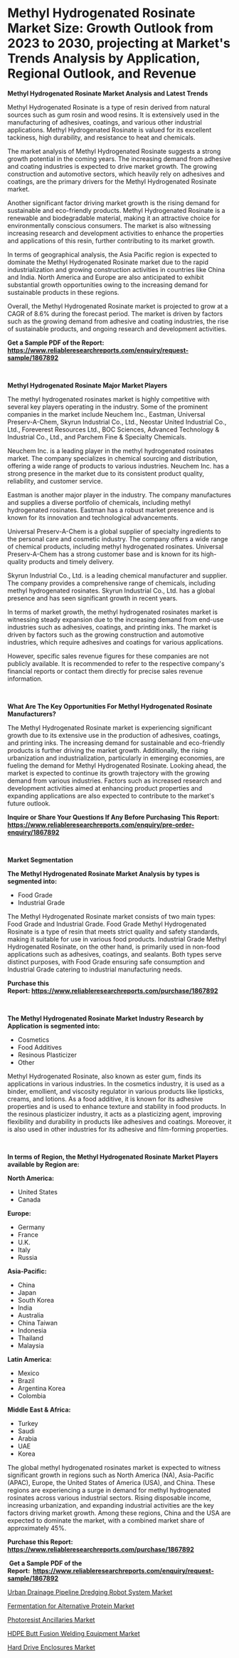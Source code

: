 <p><h1>Methyl Hydrogenated Rosinate Market Size: Growth Outlook from 2023 to 2030, projecting at Market's Trends Analysis by Application, Regional Outlook, and Revenue</h1></p><p><strong>Methyl Hydrogenated Rosinate Market Analysis and Latest Trends</strong></p>
<p><p>Methyl Hydrogenated Rosinate is a type of resin derived from natural sources such as gum rosin and wood resins. It is extensively used in the manufacturing of adhesives, coatings, and various other industrial applications. Methyl Hydrogenated Rosinate is valued for its excellent tackiness, high durability, and resistance to heat and chemicals.</p><p>The market analysis of Methyl Hydrogenated Rosinate suggests a strong growth potential in the coming years. The increasing demand from adhesive and coating industries is expected to drive market growth. The growing construction and automotive sectors, which heavily rely on adhesives and coatings, are the primary drivers for the Methyl Hydrogenated Rosinate market.</p><p>Another significant factor driving market growth is the rising demand for sustainable and eco-friendly products. Methyl Hydrogenated Rosinate is a renewable and biodegradable material, making it an attractive choice for environmentally conscious consumers. The market is also witnessing increasing research and development activities to enhance the properties and applications of this resin, further contributing to its market growth.</p><p>In terms of geographical analysis, the Asia Pacific region is expected to dominate the Methyl Hydrogenated Rosinate market due to the rapid industrialization and growing construction activities in countries like China and India. North America and Europe are also anticipated to exhibit substantial growth opportunities owing to the increasing demand for sustainable products in these regions.</p><p>Overall, the Methyl Hydrogenated Rosinate market is projected to grow at a CAGR of 8.6% during the forecast period. The market is driven by factors such as the growing demand from adhesive and coating industries, the rise of sustainable products, and ongoing research and development activities.</p></p>
<p><strong>Get a Sample PDF of the Report:&nbsp; <a href="https://www.reliableresearchreports.com/enquiry/request-sample/1867892">https://www.reliableresearchreports.com/enquiry/request-sample/1867892</a></strong></p>
<p>&nbsp;</p>
<p><strong>Methyl Hydrogenated Rosinate Major Market Players</strong></p>
<p><p>The methyl hydrogenated rosinates market is highly competitive with several key players operating in the industry. Some of the prominent companies in the market include Neuchem Inc., Eastman, Universal Preserv-A-Chem, Skyrun Industrial Co., Ltd., Neostar United Industrial Co., Ltd., Foreverest Resources Ltd., BOC Sciences, Advanced Technology & Industrial Co., Ltd., and Parchem Fine & Specialty Chemicals.</p><p>Neuchem Inc. is a leading player in the methyl hydrogenated rosinates market. The company specializes in chemical sourcing and distribution, offering a wide range of products to various industries. Neuchem Inc. has a strong presence in the market due to its consistent product quality, reliability, and customer service.</p><p>Eastman is another major player in the industry. The company manufactures and supplies a diverse portfolio of chemicals, including methyl hydrogenated rosinates. Eastman has a robust market presence and is known for its innovation and technological advancements.</p><p>Universal Preserv-A-Chem is a global supplier of specialty ingredients to the personal care and cosmetic industry. The company offers a wide range of chemical products, including methyl hydrogenated rosinates. Universal Preserv-A-Chem has a strong customer base and is known for its high-quality products and timely delivery.</p><p>Skyrun Industrial Co., Ltd. is a leading chemical manufacturer and supplier. The company provides a comprehensive range of chemicals, including methyl hydrogenated rosinates. Skyrun Industrial Co., Ltd. has a global presence and has seen significant growth in recent years.</p><p>In terms of market growth, the methyl hydrogenated rosinates market is witnessing steady expansion due to the increasing demand from end-use industries such as adhesives, coatings, and printing inks. The market is driven by factors such as the growing construction and automotive industries, which require adhesives and coatings for various applications.</p><p>However, specific sales revenue figures for these companies are not publicly available. It is recommended to refer to the respective company's financial reports or contact them directly for precise sales revenue information.</p></p>
<p>&nbsp;</p>
<p><strong>What Are The Key Opportunities For Methyl Hydrogenated Rosinate Manufacturers?</strong></p>
<p><p>The Methyl Hydrogenated Rosinate market is experiencing significant growth due to its extensive use in the production of adhesives, coatings, and printing inks. The increasing demand for sustainable and eco-friendly products is further driving the market growth. Additionally, the rising urbanization and industrialization, particularly in emerging economies, are fueling the demand for Methyl Hydrogenated Rosinate. Looking ahead, the market is expected to continue its growth trajectory with the growing demand from various industries. Factors such as increased research and development activities aimed at enhancing product properties and expanding applications are also expected to contribute to the market's future outlook.</p></p>
<p><strong>Inquire or Share Your Questions If Any Before Purchasing This Report: <a href="https://www.reliableresearchreports.com/enquiry/pre-order-enquiry/1867892">https://www.reliableresearchreports.com/enquiry/pre-order-enquiry/1867892</a></strong></p>
<p>&nbsp;</p>
<p><strong>Market Segmentation</strong></p>
<p><strong>The Methyl Hydrogenated Rosinate Market Analysis by types is segmented into:</strong></p>
<p><ul><li>Food Grade</li><li>Industrial Grade</li></ul></p>
<p><p>The Methyl Hydrogenated Rosinate market consists of two main types: Food Grade and Industrial Grade. Food Grade Methyl Hydrogenated Rosinate is a type of resin that meets strict quality and safety standards, making it suitable for use in various food products. Industrial Grade Methyl Hydrogenated Rosinate, on the other hand, is primarily used in non-food applications such as adhesives, coatings, and sealants. Both types serve distinct purposes, with Food Grade ensuring safe consumption and Industrial Grade catering to industrial manufacturing needs.</p></p>
<p><strong>Purchase this Report:&nbsp;<a href="https://www.reliableresearchreports.com/purchase/1867892">https://www.reliableresearchreports.com/purchase/1867892</a></strong></p>
<p>&nbsp;</p>
<p><strong>The Methyl Hydrogenated Rosinate Market Industry Research by Application is segmented into:</strong></p>
<p><ul><li>Cosmetics</li><li>Food Additives</li><li>Resinous Plasticizer</li><li>Other</li></ul></p>
<p><p>Methyl Hydrogenated Rosinate, also known as ester gum, finds its applications in various industries. In the cosmetics industry, it is used as a binder, emollient, and viscosity regulator in various products like lipsticks, creams, and lotions. As a food additive, it is known for its adhesive properties and is used to enhance texture and stability in food products. In the resinous plasticizer industry, it acts as a plasticizing agent, improving flexibility and durability in products like adhesives and coatings. Moreover, it is also used in other industries for its adhesive and film-forming properties.</p></p>
<p>&nbsp;</p>
<p><strong>In terms of Region, the Methyl Hydrogenated Rosinate Market Players available by Region are:</strong></p>
<p>
    <p> <strong> North America: </strong>
        <ul>
            <li>United States</li>
            <li>Canada</li>
        </ul>
        </p> 
    <p> <strong> Europe: </strong>
        <ul>
            <li>Germany</li>
            <li>France</li>
            <li>U.K.</li>
            <li>Italy</li>
            <li>Russia</li>
        </ul>
        </p> 
    <p> <strong> Asia-Pacific: </strong>
        <ul>
            <li>China</li>
            <li>Japan</li>
            <li>South Korea</li>
            <li>India</li>
            <li>Australia</li>
            <li>China Taiwan</li>
            <li>Indonesia</li>
            <li>Thailand</li>
            <li>Malaysia</li>
        </ul>
        </p> 
    <p> <strong> Latin America: </strong>
        <ul>
            <li>Mexico</li>
            <li>Brazil</li>
            <li>Argentina Korea</li>
            <li>Colombia</li>
        </ul>
        </p> 
    <p> <strong> Middle East & Africa: </strong>
        <ul>
            <li>Turkey</li>
            <li>Saudi</li>
            <li>Arabia</li>
            <li>UAE</li>
            <li>Korea</li>
        </ul>
    </p>
    </p>
<p><p>The global methyl hydrogenated rosinates market is expected to witness significant growth in regions such as North America (NA), Asia-Pacific (APAC), Europe, the United States of America (USA), and China. These regions are experiencing a surge in demand for methyl hydrogenated rosinates across various industrial sectors. Rising disposable income, increasing urbanization, and expanding industrial activities are the key factors driving market growth. Among these regions, China and the USA are expected to dominate the market, with a combined market share of approximately 45%.</p></p>
<p><strong>Purchase this Report: <a href="https://www.reliableresearchreports.com/purchase/1867892">https://www.reliableresearchreports.com/purchase/1867892</a></strong></p>
<p>&nbsp;<strong>Get a Sample PDF of the Report:&nbsp;&nbsp;<a href="https://www.reliableresearchreports.com/enquiry/request-sample/1867892">https://www.reliableresearchreports.com/enquiry/request-sample/1867892</a></strong></p>
<p><strong></strong></p>
<p><p><a href="https://medium.com/@aureliarice2023/urban-drainage-pipeline-dredging-robot-system-market-report-reveals-the-latest-trends-and-growth-a22dcd14091f">Urban Drainage Pipeline Dredging Robot System Market</a></p><p><a href="https://medium.com/@fredyconn/fermentation-for-alternative-protein-market-size-cagr-trends-2024-2030-b8e60f491739">Fermentation for Alternative Protein Market</a></p><p><a href="https://github.com/vimar16th/Market-Research-Report-List-1/blob/main/photoresist-ancillaries-market.md">Photoresist Ancillaries Market</a></p><p><a href="https://medium.com/@marvinwalsh2023/hdpe-butt-fusion-welding-equipment-market-analysis-and-sze-forecasted-for-period-from-2023-to-2030-ef601b3e8419">HDPE Butt Fusion Welding Equipment Market</a></p><p><a href="https://github.com/luckyshygirl/Market-Research-Report-List-1/blob/main/hard-drive-enclosures-market.md">Hard Drive Enclosures Market</a></p></p>